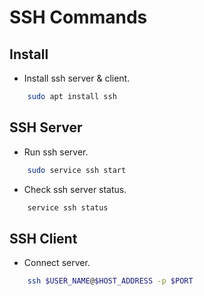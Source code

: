 SSH Commands
============

Install
-------

- Install ssh server & client.
```sh
    sudo apt install ssh
```

SSH Server
----------

- Run ssh server.
```sh
    sudo service ssh start
```
- Check ssh server status.
```sh
    service ssh status
```

SSH Client
----------

- Connect server.
```sh
    ssh $USER_NAME@$HOST_ADDRESS -p $PORT
```